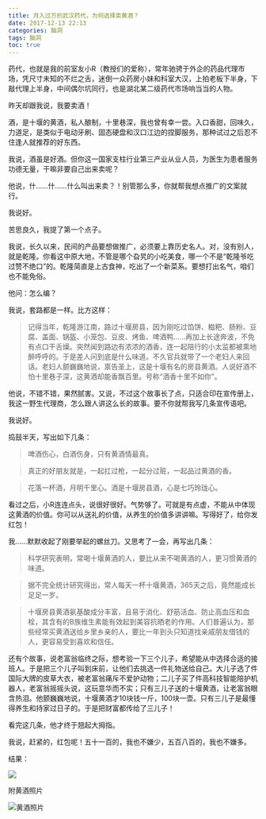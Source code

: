 ```yaml
---
title: 月入过万的武汉药代，为何选择卖黄酒？
date: 2017-12-13 22:13
categories: 脑洞
tags: 脑洞
toc: true
---
```

药代，也就是我的前室友小R（教授们的爱称），常年驰骋于外企的药品代理市场，凭尺寸未知的不烂之舌，迷倒一众药房小妹和科室大汉，上拍老板下半身，下敲代理上半身，中间偶尔坑同行，也是湖北某二级药代市场响当当的人物。
 
昨天却跟我说，我要卖酒！

酒，是十堰的黄酒，私人酿制，十里巷深，我也曾有幸一尝。入口香甜，回味久，力道足，是类似于电动牙刷、固态硬盘和汉口江边的捏脚服务，那种试过之后忍不住逢人就推荐的好东西。

我说，酒虽是好酒。但你这一国家支柱行业第三产业从业人员，为医生为患者服务功德无量，干嘛非要自己出来卖呢？

他说，什……什……什么叫出来卖？！别管那么多，你就帮我想点推广的文案就行。

我说好。

苦思良久，我提了第一个点子。

我说，长久以来，民间的产品要想做推广，必须要上靠历史名人。对，没有别人，就是乾隆。你看这中原大地，不管是哪个旮旯的小吃美食，哪一个不是“乾隆爷吃过赞不绝口”的。乾隆简直是上古食神，吃出了一个新菜系。要想打出名气，咱们也不能免俗。

他问：怎么编？

我说，套路都是一样。比方这样：

>记得当年，乾隆游江南，路过十堰房县，因为刚吃过馅饼、糍粑、肠粉、豆腐、盖面、锅盔、小笼包、豆皮、烤鱼、啤酒鸭……再加上长途奔波，不免有点口干舌燥。突然闻到路边有浓浓的酒香，连一起陪行的小太监都被熏地醉呼呼的。于是差人问到底是什么味道。不久官兵就带了一个老妇人来回话。老妇人颤巍巍地说，禀告圣上，这是十堰有名的房县黄酒。人说好酒不怕十里巷子深，这黄酒却能香飘百里。号称“酒香十里不如你”。

他说，不错不错，果然腻害。又说，不过这个故事长了点，只适合印在宣传册上，我这一野生代理商，怎么跟人讲这么长的故事。要不你就帮我写几条宣传语吧。

我说好。

捣鼓半天，写出如下几条：

>啤酒伤心，白酒伤身，只有黄酒情最真。

>真正的好朋友就是，一起扛过枪，一起分过赃，一起品过黄酒的香。

>花落一杯酒，月明千里心。酒是十堰房县酒，心是七巧玲珑心。

看过之后，小R连连点头，说很好很好。气势够了。可就是有点虚，不能从中体现这黄酒的价值。你可以从送礼的价值，从养生的价值多讲讲嘛。写得好了，给你发红包！

我……默默收起了刚要举起的螺丝刀。又思考了一会，再写出几条：

>科学研究表明，常喝十堰黄酒的人，要比从来不喝黄酒的人，更习惯黄酒的味道。

>据不完全统计研究得出，常人每天一杯十堰黄酒，365天之后，竟然能成长足足一岁。

>十堰房县黄酒氨基酸成分丰富，且易于消化、舒筋活血、防止高血压和血栓，其含有的B族维生素能有效起到美容抗晒老的作用。人们普遍认为，那些经常买黄酒送给乡里乡亲的人，要比一年到头只知道找亲戚朋友借钱的人，更容易受到喜欢和信任。

还有个故事，说老富翁临终之际，想考验一下三个儿子，希望能从中选择合适的接班人。于是把三个儿子叫到床前，让他们去挑选一件礼物送给自己。大儿子选了件国际大牌的皮草大衣，被老富翁痛斥不爱护动物；二儿子买了件高科技智能陪护机器人，老富翁摇摇头说，这玩意华而不实；只有三儿子送的十堰黄酒，让老富翁眼含热泪。他颤巍巍地说，十堰黄酒才10块钱一斤，100块一壶。只有三儿子是最懂得养生和持家过日子的。于是把财富都传给了三儿子！

看完这几条，他才终于翘起大拇指。

我说，赶紧的，红包呢！五十一百的，我也不嫌少，五百八百的，我也不嫌多。

结果：

![](http://upload-images.jianshu.io/upload_images/29336-b9432ab29ee11e36.jpg?imageMogr2/auto-orient/strip%7CimageView2/2/w/1240)

附黄酒照片

![黄酒照片](http://upload-images.jianshu.io/upload_images/29336-d17559a8997eb0dc.jpg?imageMogr2/auto-orient/strip%7CimageView2/2/w/1240)

